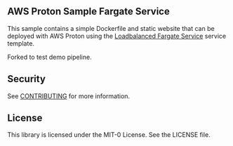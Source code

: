 ## AWS Proton Sample Fargate Service

This sample contains a simple Dockerfile and static website that can be deployed with AWS Proton using the [Loadbalanced Fargate Service](https://github.com/aws-samples/aws-proton-sample-templates/tree/main/loadbalanced-fargate-svc) service template.

Forked to test demo pipeline.

## Security

See [CONTRIBUTING](CONTRIBUTING.md#security-issue-notifications) for more information.

## License

This library is licensed under the MIT-0 License. See the LICENSE file.


